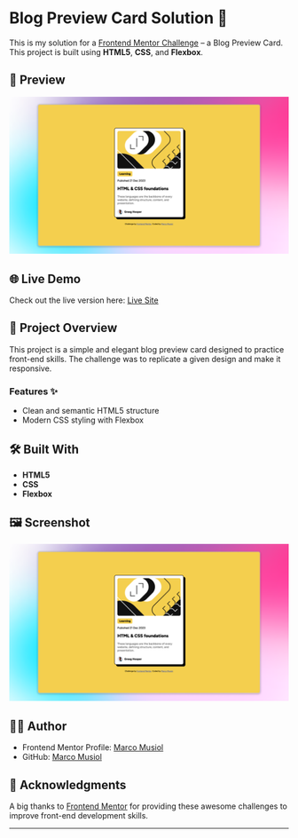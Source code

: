 # Blog Preview Card Solution 🚀

This is my solution for a [Frontend Mentor Challenge](https://www.frontendmentor.io/challenges/blog-preview-card-ckPaj01IcS) – a Blog Preview Card. This project is built using **HTML5**, **CSS**, and **Flexbox**.

## 📸 Preview

![Project Preview](./Screenshot.png)

## 🌐 Live Demo

Check out the live version here: [Live Site](https://musiolmarco.github.io/blog-preview-card/)

## 📂 Project Overview

This project is a simple and elegant blog preview card designed to practice front-end skills. The challenge was to replicate a given design and make it responsive.

### Features ✨

- Clean and semantic HTML5 structure
- Modern CSS styling with Flexbox

## 🛠️ Built With

- **HTML5**
- **CSS**
- **Flexbox**

## 🖼️ Screenshot

![Screenshot](./screenshot.png)

## 🧑‍💻 Author

- Frontend Mentor Profile: [Marco Musiol](https://www.frontendmentor.io/profile/musiolmarco)
- GitHub: [Marco Musiol](https://github.com/musiolmarco)

## 🙌 Acknowledgments

A big thanks to [Frontend Mentor](https://www.frontendmentor.io) for providing these awesome challenges to improve front-end development skills.

---
